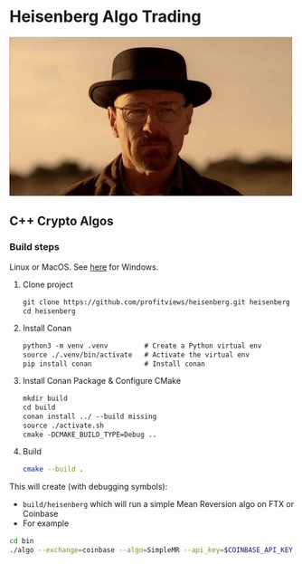 # Heisenberg Algo Trading

<img src="/assets/images/heisenberg_photo.jpg" style="width:500px"> 

## C++ Crypto Algos

### Build steps

Linux or MacOS.  See [here](https://github.com/profitviews/heisenberg/blob/main/windows.md) for Windows.

1. Clone project
   ```
   git clone https://github.com/profitviews/heisenberg.git heisenberg
   cd heisenberg
   ```

2. Install Conan
   ```
   python3 -m venv .venv         # Create a Python virtual env
   source ./.venv/bin/activate   # Activate the virtual env
   pip install conan             # Install conan
   ```

3. Install Conan Package & Configure CMake 
   ```
   mkdir build
   cd build
   conan install ../ --build missing
   source ./activate.sh
   cmake -DCMAKE_BUILD_TYPE=Debug ..
   ```
   
4. Build
   ```bash
   cmake --build .
   ```

This will create (with debugging symbols):

* `build/heisenberg` which will run a simple Mean Reversion algo on FTX or Coinbase
* For example
```bash
cd bin
./algo --exchange=coinbase --algo=SimpleMR --api_key=$COINBASE_API_KEY --api_secret=$COINBASE_API_SECRET --api_phrase=$COINBASE_API_PHRASE --lookback=50 --reversion_level=2 --base_quantity=0.0025 --symbol=ETH-BTC
```

